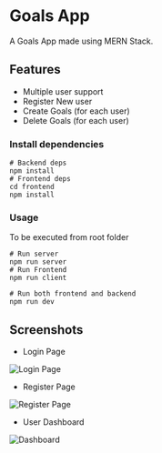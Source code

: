 # Goals App

A Goals App made using MERN Stack.

## Features

- Multiple user support
- Register New user
- Create Goals (for each user)
- Delete Goals (for each user)

### Install dependencies

```
# Backend deps
npm install
# Frontend deps
cd frontend
npm install
```

### Usage

To be executed from root folder

```
# Run server
npm run server
# Run Frontend
npm run client

# Run both frontend and backend
npm run dev
```

## Screenshots

- Login Page

![Login Page](https://i.imgur.com/ftsBfUk.png)

- Register Page

![Register Page](https://i.imgur.com/NykRIYc.png)

- User Dashboard

![Dashboard](https://i.imgur.com/eBEtBj8.png)
